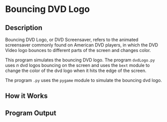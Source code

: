 # Bouncing DVD Logo

## Description

Bouncing DVD Logo, or DVD Screensaver, refers to the animated screensaver commonly found on American DVD players, in which the DVD Video logo bounces to different parts of the screen and changes color.

This program simulates the bouncing DVD logo. The program `dvdLogo.py` uses $n$ dvd logos bouncing on the screen and uses the `bext` module to change the color of the dvd logo when it hits the edge of the screen.


The program `.py` uses the `pygame` module to simulate the bouncing dvd logo.


## How it Works


## Program Output

```
```
